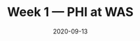 ---
layout: game
title: Week 1 — PHI at WAS
season: 2020
game_id: 2020_01_PHI_WAS
week: 1
date: 2020-09-13
home_team: WAS
away_team: PHI
final_home: 27
final_away: 17
pbp_url: /assets/data/pbp/2020/2020_01_PHI_WAS.csv.gz
---